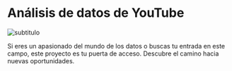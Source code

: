# Análisis de datos de YouTube
![subtitulo](https://github.com/mram23/Proyecto-Ingenieria-de-Datos-YouTube/assets/132526921/a094401a-2509-4bdb-a606-cc9c0436a54d)

Si eres un apasionado del mundo de los datos o buscas tu entrada en este campo, este proyecto es tu puerta de acceso. Descubre el camino hacia nuevas oportunidades.
